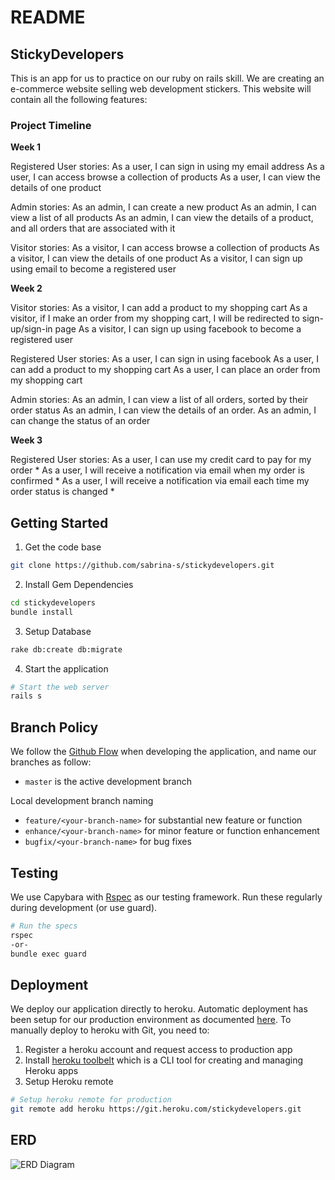 # README

## StickyDevelopers

This is an app for us to practice on our ruby on rails skill.
We are creating an e-commerce website selling web development stickers.
This website will contain all the following features:

### Project Timeline

**Week 1**

Registered User stories:
As a user, I can sign in using my email address
As a user, I can access browse a collection of products
As a user, I can view the details of one product

Admin stories:
As an admin, I can create a new product
As an admin, I can view a list of all products
As an admin, I can view the details of a product, and all orders that are associated with it

Visitor stories:
As a visitor, I can access browse a collection of products
As a visitor, I can view the details of one product
As a visitor, I can sign up using email to become a registered user

**Week 2**

Visitor stories:
As a visitor, I can add a product to my shopping cart
As a visitor, if I make an order from my shopping cart, I will be redirected to sign-up/sign-in page
As a visitor, I can sign up using facebook to become a registered user

Registered User stories:
As a user, I can sign in using facebook
As a user, I can add a product to my shopping cart
As a user, I can place an order from my shopping cart

Admin stories:
As an admin, I can view a list of all orders, sorted by their order status
As an admin, I can view the details of an order.
As an admin, I can change the status of an order

**Week 3**

Registered User stories:
As a user, I can use my credit card to pay for my order *
As a user, I will receive a notification via email when my order is confirmed *
As a user, I will receive a notification via email each time my order status is changed *


## Getting Started

1. Get the code base

```bash
git clone https://github.com/sabrina-s/stickydevelopers.git
```

2. Install Gem Dependencies

```bash
cd stickydevelopers
bundle install
```

3. Setup Database

```bash
rake db:create db:migrate
```

4. Start the application

```bash
# Start the web server
rails s
```

## Branch Policy

We follow the [Github Flow](https://guides.github.com/introduction/flow) when developing the application, and name our branches as follow:

- `master` is the active development branch

Local development branch naming

- `feature/<your-branch-name>`  for substantial new feature or function
- `enhance/<your-branch-name>` for minor feature or function enhancement
- `bugfix/<your-branch-name>` for bug fixes

## Testing

We use Capybara with [Rspec](https://github.com/rspec/rspec-rails) as our testing framework.
Run these regularly during development (or use guard).

```bash
# Run the specs
rspec
-or-
bundle exec guard
```

## Deployment

We deploy our application directly to heroku. Automatic deployment has been setup for our production environment as documented [here](https://devcenter.heroku.com/articles/github-integration#automatic-deploys). To manually deploy to heroku with Git, you need to:

1. Register a heroku account and request access to production app
2. Install [heroku toolbelt](https://toolbelt.heroku.com/) which is a CLI tool for creating and managing Heroku apps
3. Setup Heroku remote

```bash
# Setup heroku remote for production
git remote add heroku https://git.heroku.com/stickydevelopers.git
```

## ERD

![ERD Diagram]()
